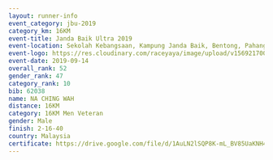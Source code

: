 ```yaml
---
layout: runner-info 
event_category: jbu-2019 
category_km: 16KM 
event-title: Janda Baik Ultra 2019 
event-location: Sekolah Kebangsaan, Kampung Janda Baik, Bentong, Pahang, Malaysia 
event-logo: https://res.cloudinary.com/raceyaya/image/upload/v1569217009/logo/janda-baik_vch1pc.jpg 
event-date: 2019-09-14
overall_rank: 52
gender_rank: 47
category_rank: 10
bib: 62038
name: NA CHING WAH
distance: 16KM
category: 16KM Men Veteran
gender: Male
finish: 2-16-40
country: Malaysia
certificate: https://drive.google.com/file/d/1AuLN2lSQP8K-mL_BV85UaKNH4PIHPXSN/view?usp=sharing
---
```

